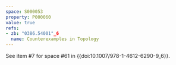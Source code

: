 ```yaml
---
space: S000053
property: P000060
value: true
refs:
- zb: "0386.54001"_6
  name: Counterexamples in Topology
---
```


See item #7 for space #61 in {{doi:10.1007/978-1-4612-6290-9_6}}.
